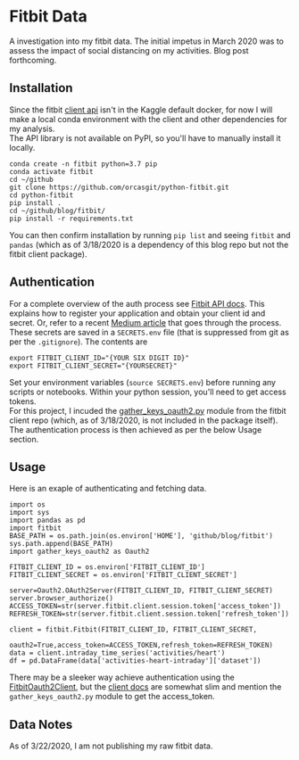 # Fitbit Data
A investigation into my fitbit data. The initial impetus in March 2020 was to assess the impact of social distancing on my activities. Blog post forthcoming.


## Installation
Since the fitbit [client api](https://python-fitbit.readthedocs.io/en/latest/) isn't in the Kaggle default docker, for now I will make a local conda environment with the client and other dependencies for my analysis.  
The API library is not available on PyPI, so you'll have to manually install it locally. 
```
conda create -n fitbit python=3.7 pip
conda activate fitbit
cd ~/github
git clone https://github.com/orcasgit/python-fitbit.git
cd python-fitbit
pip install .
cd ~/github/blog/fitbit/
pip install -r requirements.txt
```
You can then confirm installation by running `pip list` and seeing `fitbit` and `pandas` (which as of 3/18/2020 is a dependency of this blog repo but not the fitbit client package). 


## Authentication
For a complete overview of the auth process see [Fitbit API docs](https://dev.fitbit.com/build/reference/web-api/oauth2/). This explains how to register your application and obtain your client id and secret. Or, refer to a recent [Medium article](https://towardsdatascience.com/using-the-fitbit-web-api-with-python-f29f119621ea) that goes through the process.   
These secrets are saved in a `SECRETS.env` file (that is suppressed from git as per the `.gitignore`). The contents are  
```
export FITBIT_CLIENT_ID="{YOUR SIX DIGIT ID}"
export FITBIT_CLIENT_SECRET="{YOURSECRET}"
```
Set your environment variables (`source SECRETS.env`) before running any scripts or notebooks. Within your python session, you'll need to get access tokens.  
For this project, I incuded the [gather_keys_oauth2.py](https://github.com/orcasgit/python-fitbit/blob/master/gather_keys_oauth2.py) module from the fitbit client repo (which, as of 3/18/2020, is not included in the package itself). The authentication process is then achieved as per the below Usage section. 


## Usage
Here is an exaple of authenticating and fetching data.   
```
import os
import sys
import pandas as pd
import fitbit
BASE_PATH = os.path.join(os.environ['HOME'], 'github/blog/fitbit')
sys.path.append(BASE_PATH)
import gather_keys_oauth2 as Oauth2

FITBIT_CLIENT_ID = os.environ['FITBIT_CLIENT_ID']
FITBIT_CLIENT_SECRET = os.environ['FITBIT_CLIENT_SECRET']

server=Oauth2.OAuth2Server(FITBIT_CLIENT_ID, FITBIT_CLIENT_SECRET)
server.browser_authorize()
ACCESS_TOKEN=str(server.fitbit.client.session.token['access_token'])
REFRESH_TOKEN=str(server.fitbit.client.session.token['refresh_token'])

client = fitbit.Fitbit(FITBIT_CLIENT_ID, FITBIT_CLIENT_SECRET,
                  oauth2=True,access_token=ACCESS_TOKEN,refresh_token=REFRESH_TOKEN)
data = client.intraday_time_series('activities/heart')
df = pd.DataFrame(data['activities-heart-intraday']['dataset'])
```

There may be a sleeker way achieve authentication using the [FitbitOauth2Client](https://github.com/orcasgit/python-fitbit/blob/master/fitbit/api.py#L20), but the [client docs](https://python-fitbit.readthedocs.io/en/latest/) are somewhat slim and mention the `gather_keys_oauth2.py` module to get the access_token. 


## Data Notes
As of 3/22/2020, I am not publishing my raw fitbit data.
